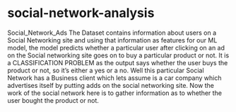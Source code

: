 # social-network-analysis
Social_Network_Ads
The Dataset contains information about users on a Social Networking site and using that information as features for our ML model, the model predicts whether a particular user after clicking on an ad on the Social networking site goes on to buy a particular product or not. It is a CLASSIFICATION PROBLEM as the output says whether the user buys the product or not, so it’s either a yes or a no. Well this particular Social Network has a Business client which lets assume is a car company which advertises itself by putting adds on the social networking site. Now the work of the social network here is to gather information as to whether the user bought the product or not.
